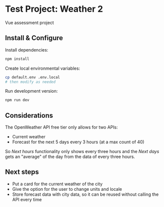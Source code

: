 # Test Project: Weather 2

Vue assessment project

## Install & Configure

Install dependencies:

```bash
npm install
```

Create local environmental variables:

```bash
cp default.env .env.local
# then modify as needed
```

Run development version:

```bash
npm run dev
```

## Considerations

The OpenWeather API free tier only allows for two APIs:

- Current weather
- Forecast for the next 5 days every 3 hours (at a max count of 40)

So _Next hours_ functionality only shows every three hours and the _Next days_ gets an "average" of the day from the data of every three hours.

## Next steps

- Put a card for the current weather of the city
- Give the option for the user to change units and locale
- Store forecast data with city data, so it can be reused without calling the API every time
